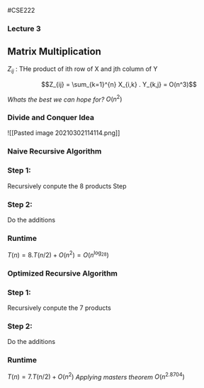 #CSE222
### Lecture 3
## Matrix Multiplication

$Z_{ij}$ : THe product of ith row of X and jth column of Y

$$Z_{ij} = \sum_{k=1}^{n} X_{i,k} . Y_{k,j} = O(n^3)$$

*Whats the best we can hope for?*
$O(n^2)$
### Divide and Conquer Idea

![[Pasted image 20210302114114.png]]


### Naive Recursive Algorithm

### Step 1: 
Recursively conpute the 8 products
Step 

### Step 2: 
Do the additions

### Runtime 
$T(n) = 8.T(n/2) + O(n^2)=O(n^{\log_28})$

### Optimized Recursive Algorithm

### Step 1: 
Recursively conpute the 7 products

### Step 2: 
Do the additions

### Runtime 
$T(n) = 7.T(n/2) + O(n^2)$
*Applying masters theorem*
$O(n^{2.8704})$
